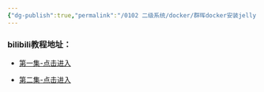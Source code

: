 ```yaml
---
{"dg-publish":true,"permalink":"/0102 二级系统/docker/群晖docker安装jellyfin影视系统/","dgPassFrontmatter":true,"noteIcon":"","created":"2023-08-10T17:13:06.058+08:00","updated":"2023-08-25T08:55:28.775+08:00"}
---
```



### bilibili教程地址：

* [第一集-点击进入](https://www.bilibili.com/video/BV16u411177n/?spm_id_from=333.999.0.0)

* [第二集-点击进入](https://www.bilibili.com/video/BV1Gt4y1x7GQ/?spm_id_from=333.999.0.0)


